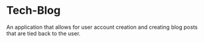 # Tech-Blog

An application that allows for user account creation and creating blog posts that are tied back to the user. 